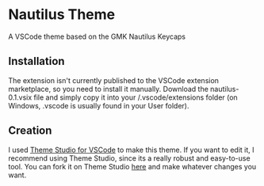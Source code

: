 # Nautilus Theme
A VSCode theme based on the GMK Nautilus Keycaps

## Installation
The extension isn't currently published to the VSCode extension marketplace, so you need to install it manually.
Download the nautilus-0.1.vsix file and simply copy it into your /.vscode/extensions folder (on Windows, .vscode is usually found in your User folder).

## Creation
I used [Theme Studio for VSCode](https://themes.vscode.one/) to make this theme. If you want to edit it, I recommend using Theme Studio, since its a really robust and easy-to-use tool. You can fork it on Theme Studio [here](https://themes.vscode.one/theme/vaderslayer72/2CekdbmJ) and make whatever changes you want. 